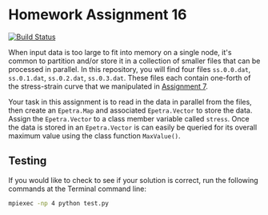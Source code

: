 # Homework Assignment 16

[![Build Status](https://travis-ci.com/PGE383-HPC/assignment16.svg?token=SnMGq692xXXqxzyE6QSj&branch=master)](https://travis-ci.com/PGE383-HPC/assignment16)

When input data is too large to fit into memory on a single node, it's common to partition and/or store it in a collection of smaller 
files that can be processed in parallel.  In this repository, you will find four files `ss.0.0.dat`, `ss.0.1.dat`, `ss.0.2.dat`, `ss.0.3.dat`.  These
files each contain one-forth of the stress-strain curve that we manipulated in [Assignment 7](https://github.com/PGE383-HPC/assignment7). 

Your task in this assignment is to read in the data in parallel from the files, then create an `Epetra.Map` and associated `Epetra.Vector` to store the data.  
Assign the `Epetra.Vector` to a class member variable called `stress`.  Once the data is stored in an `Epetra.Vector` is can easily be queried for its overall 
maximum value using the class function `MaxValue()`.  


## Testing

If you would like to check to see if your solution is correct, run the following commands at the Terminal command line:

```bash
mpiexec -np 4 python test.py
```
